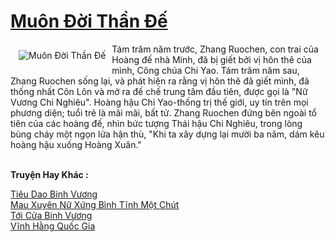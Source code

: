 <a href="https://truyenwiki.net/muon-doi-than-de.35220/" title="Muôn Đời Thần Đế"><h1>Muôn Đời Thần Đế</h1></a><div style="display:table"><img align="right" style="float: left; padding: 10px;" src="https://truyenwiki.net/a/img/str/src/35220.jpg" alt="Muôn Đời Thần Đế">Tám trăm năm trước, Zhang Ruochen, con trai của Hoàng đế nhà Minh, đã bị giết bởi vị hôn thê của mình, Công chúa Chi Yao. Tám trăm năm sau, Zhang Ruochen sống lại, và phát hiện ra rằng vị hôn thê đã giết mình, đã thống nhất Côn Lôn và mở ra đế chế trung tâm đầu tiên, được gọi là "Nữ Vương Chi Nghiêu". Hoàng hậu Chi Yao-thống trị thế giới, uy tín trên mọi phương diện; tuổi trẻ là mãi mãi, bất tử. Zhang Ruochen đứng bên ngoài tổ tiên của các hoàng đế, nhìn bức tượng Thái hậu Chi Nghiêu, trong lòng bùng cháy một ngọn lửa hận thù, "Khi ta xây dựng lại mười ba năm, dám kêu hoàng hậu xuống Hoàng Xuân."</div><p><br><b>Truyện Hay Khác :</b></p><a href="https://truyenwiki.net/tieu-dao-binh-vuong.35209/" alt="Tiêu Dao Binh Vương">Tiêu Dao Binh Vương</a><br/><a href="https://sangtacviet.wordpress.com/2020/10/22/mau-xuyen-nu-xung-binh-tinh-mot-chut/" alt="Mau Xuyên Nữ Xứng Bình Tĩnh Một Chút">Mau Xuyên Nữ Xứng Bình Tĩnh Một Chút</a><br/><a href="https://sangtacviet.wordpress.com/2020/10/22/toi-cua-binh-vuong/" alt="Tới Cửa Binh Vương">Tới Cửa Binh Vương</a><br/><a href="https://sangtacviet.wordpress.com/2020/10/22/vinh-hang-quoc-gia/" alt="Vĩnh Hằng Quốc Gia">Vĩnh Hằng Quốc Gia</a><br/>
